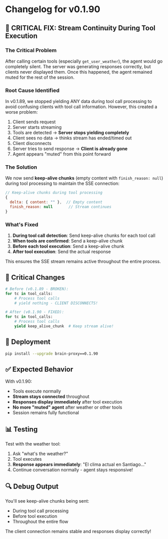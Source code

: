 # Changelog for v0.1.90

## 🚨 CRITICAL FIX: Stream Continuity During Tool Execution

### The Critical Problem
After calling certain tools (especially `get_user_weather`), the agent would go completely silent. The server was generating responses correctly, but clients never displayed them. Once this happened, the agent remained muted for the rest of the session.

### Root Cause Identified
In v0.1.89, we stopped yielding ANY data during tool call processing to avoid confusing clients with tool call information. However, this created a worse problem:

1. Client sends request
2. Server starts streaming
3. Tools are detected → **Server stops yielding completely**
4. Client sees no data → thinks stream has ended/timed out
5. Client disconnects
6. Server tries to send response → **Client is already gone**
7. Agent appears "muted" from this point forward

### The Solution
We now send **keep-alive chunks** (empty content with `finish_reason: null`) during tool processing to maintain the SSE connection:

```javascript
// Keep-alive chunks during tool processing
{ 
  delta: { content: "" },  // Empty content
  finish_reason: null       // Stream continues
}
```

### What's Fixed

1. **During tool call detection**: Send keep-alive chunks for each tool call
2. **When tools are confirmed**: Send a keep-alive chunk
3. **Before each tool execution**: Send a keep-alive chunk
4. **After tool execution**: Send the actual response

This ensures the SSE stream remains active throughout the entire process.

## 🎯 Critical Changes

```python
# Before (v0.1.89 - BROKEN):
for tc in tool_calls:
    # Process tool calls
    # yield nothing - CLIENT DISCONNECTS!

# After (v0.1.90 - FIXED):
for tc in tool_calls:
    # Process tool calls
    yield keep_alive_chunk  # Keep stream alive!
```

## 🚀 Deployment
```bash
pip install --upgrade brain-proxy==0.1.90
```

## ✅ Expected Behavior

With v0.1.90:
- Tools execute normally
- **Stream stays connected** throughout
- **Responses display immediately** after tool execution
- **No more "muted" agent** after weather or other tools
- Session remains fully functional

## 📊 Testing

Test with the weather tool:
1. Ask "what's the weather?"
2. Tool executes
3. **Response appears immediately**: "El clima actual en Santiago..."
4. Continue conversation normally - agent stays responsive!

## 🔍 Debug Output

You'll see keep-alive chunks being sent:
- During tool call processing
- Before tool execution
- Throughout the entire flow

The client connection remains stable and responses display correctly!
